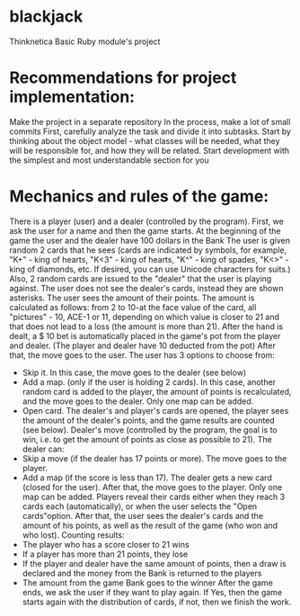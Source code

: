 # blackjack
Thinknetica Basic Ruby module's project

# Recommendations for project implementation:
Make the project in a separate repository
In the process, make a lot of small commits
First, carefully analyze the task and divide it into subtasks.
Start by thinking about the object model - what classes will be needed, what they will be responsible for, and how they will be related.
Start development with the simplest and most understandable section for you

# Mechanics and rules of the game:
There is a player (user) and a dealer (controlled by the program).
First, we ask the user for a name and then the game starts.
At the beginning of the game the user and the dealer have 100 dollars in the Bank
The user is given random 2 cards that he sees (cards are indicated by symbols, for example, "K+" - king of hearts, "K<3" - king of hearts, "K^" - king of spades, "K<>" - king of diamonds, etc. If desired, you can use Unicode characters for suits.)
Also, 2 random cards are issued to the "dealer" that the user is playing against. The user does not see the dealer's cards, instead they are shown asterisks.
The user sees the amount of their points. The amount is calculated as follows: from 2 to 10-at the face value of the card, all "pictures" - 10, ACE-1 or 11, depending on which value is closer to 21 and that does not lead to a loss (the amount is more than 21).
After the hand is dealt, a $ 10 bet is automatically placed in the game's pot from the player and dealer. (The player and dealer have 10 deducted from the pot)
After that, the move goes to the user. The user has 3 options to choose from:
- Skip it. In this case, the move goes to the dealer (see below)
- Add a map. (only if the user is holding 2 cards). In this case, another random card is added to the player, the amount of points is recalculated, and the move goes to the dealer. Only one map can be added.
- Open card. The dealer's and player's cards are opened, the player sees the amount of the dealer's points, and the game results are counted (see below).
Dealer's move (controlled by the program, the goal is to win, i.e. to get the amount of points as close as possible to 21). The dealer can:
- Skip a move (if the dealer has 17 points or more). The move goes to the player.
- Add a map (if the score is less than 17). The dealer gets a new card (closed for the user). After that, the move goes to the player. Only one map can be added.
Players reveal their cards either when they reach 3 cards each (automatically), or when the user selects the "Open cards"option. After that, the user sees the dealer's cards and the amount of his points, as well as the result of the game (who won and who lost).
Counting results:
- The player who has a score closer to 21 wins
- If a player has more than 21 points, they lose
- If the player and dealer have the same amount of points, then a draw is declared and the money from the Bank is returned to the players
- The amount from the game Bank goes to the winner
After the game ends, we ask the user if they want to play again. If Yes, then the game starts again with the distribution of cards, if not, then we finish the work.
